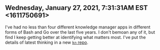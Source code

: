 ## Wednesday, January 27, 2021, 7:31:31AM EST <1611750691>

I've had no less than four different knowledge manager apps in different
forms of Bash and Go over the last five years. I don't bemoan any of it,
but find I keep getting better at identifying what matters most. I've
put the details of latest thinking in a new [`kn`
repo](https://github.com/rwxrob/kn).
